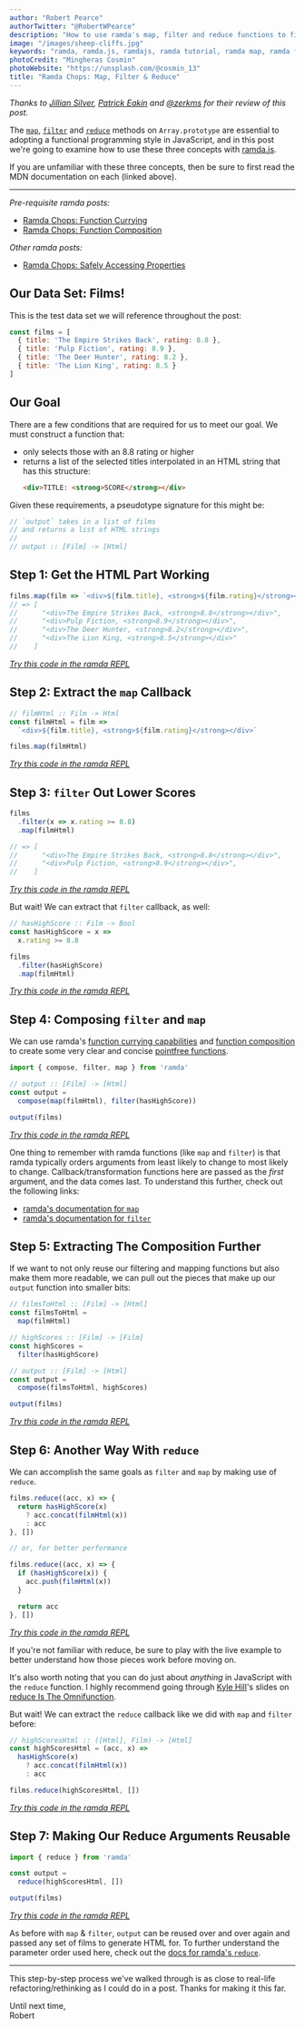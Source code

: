 ```yaml
---
author: "Robert Pearce"
authorTwitter: "@RobertWPearce"
description: "How to use ramda's map, filter and reduce functions to filter and transform a list of popular films."
image: "/images/sheep-cliffs.jpg"
keywords: "ramda, ramda.js, ramdajs, ramda tutorial, ramda map, ramda filter, ramda reduce, ramda fp"
photoCredit: "Mingheras Cosmin"
photoWebsite: "https://unsplash.com/@cosmin_13"
title: "Ramda Chops: Map, Filter & Reduce"
---
```


_Thanks to [Jillian Silver](https://github.com/jsilve), [Patrick
Eakin](https://patrickweakin.com) and [@zerkms](https://twitter.com/zerkms) for
their review of this post._

The [`map`](https://developer.mozilla.org/en-US/docs/Web/JavaScript/Reference/Global_Objects/Array/map),
[`filter`](https://developer.mozilla.org/en-US/docs/Web/JavaScript/Reference/Global_Objects/Array/filter)
and [`reduce`](https://developer.mozilla.org/en-US/docs/Web/JavaScript/Reference/Global_Objects/Array/Reduce)
methods on `Array.prototype` are essential to adopting a functional programming
style in JavaScript, and in this post we're going to examine how to use these
three concepts with [ramda.js](http://ramdajs.com/).

If you are unfamiliar with these three concepts, then be sure to first read the
MDN documentation on each (linked above).

* * *

_Pre-requisite ramda posts:_

* [Ramda Chops: Function Currying](/blog/ramda-chops-function-currying.html)
* [Ramda Chops: Function Composition](/blog/ramda-chops-function-composition.html)

_Other ramda posts:_

* [Ramda Chops: Safely Accessing Properties](/blog/ramda-chops-safely-accessing-properties.html)

## Our Data Set: Films!
This is the test data set we will reference throughout the post:

```js
const films = [
  { title: 'The Empire Strikes Back', rating: 8.8 },
  { title: 'Pulp Fiction', rating: 8.9 },
  { title: 'The Deer Hunter', rating: 8.2 },
  { title: 'The Lion King', rating: 8.5 }
]
```

## Our Goal
There are a few conditions that are required for us to meet our goal. We must
construct a function that:
* only selects those with an 8.8 rating or higher
* returns a list of the selected titles interpolated in an HTML string that
  has this structure:
  ```html
  <div>TITLE: <strong>SCORE</strong></div>
  ```

Given these requirements, a pseudotype signature for this might be:

```js
// `output` takes in a list of films
// and returns a list of HTML strings
//
// output :: [Film] -> [Html]
```

## Step 1: Get the HTML Part Working
```js
films.map(film => `<div>${film.title}, <strong>${film.rating}</strong></div>`)
// => [
//      "<div>The Empire Strikes Back, <strong>8.8</strong></div>",
//      "<div>Pulp Fiction, <strong>8.9</strong></div>",
//      "<div>The Deer Hunter, <strong>8.2</strong></div>",
//      "<div>The Lion King, <strong>8.5</strong></div>"
//    ]
```
_[Try this code in the ramda REPL](https://goo.gl/mQmFBm)_

## Step 2: Extract the `map` Callback
```js
// filmHtml :: Film -> Html
const filmHtml = film =>
  `<div>${film.title}, <strong>${film.rating}</strong></div>`

films.map(filmHtml)
```
_[Try this code in the ramda REPL](https://goo.gl/C4a1kZ)_

## Step 3: `filter` Out Lower Scores
```js
films
  .filter(x => x.rating >= 8.8)
  .map(filmHtml)

// => [
//      "<div>The Empire Strikes Back, <strong>8.8</strong></div>",
//      "<div>Pulp Fiction, <strong>8.9</strong></div>",
//    ]
```
_[Try this code in the ramda REPL](https://goo.gl/yTxfKQ)_

But wait! We can extract that `filter` callback, as well:

```js
// hasHighScore :: Film -> Bool
const hasHighScore = x =>
  x.rating >= 8.8

films
  .filter(hasHighScore)
  .map(filmHtml)
```
_[Try this code in the ramda REPL](https://goo.gl/qG4kZ7)_

## Step 4: Composing `filter` and `map`
We can use ramda's [function currying
capabilities](/blog/ramda-chops-function-currying.html) and [function
composition](/blog/ramda-chops-function-composition.html) to create some very
clear and concise [pointfree functions](https://wiki.haskell.org/Pointfree).

```js
import { compose, filter, map } from 'ramda'

// output :: [Film] -> [Html]
const output =
  compose(map(filmHtml), filter(hasHighScore))

output(films)
```
_[Try this code in the ramda REPL](https://goo.gl/7VMNTV)_

One thing to remember with ramda functions (like `map` and `filter`) is that
ramda typically orders arguments from least likely to change to most likely to
change. Callback/transformation functions here are passed as the _first_
argument, and the data comes last. To understand this further, check out the
following links:

* [ramda's documentation for `map`](http://ramdajs.com/docs/#map)
* [ramda's documentation for `filter`](http://ramdajs.com/docs/#filter)

## Step 5: Extracting The Composition Further
If we want to not only reuse our filtering and mapping functions but also make
them more readable, we can pull out the pieces that make up our `output`
function into smaller bits:

```js
// filmsToHtml :: [Film] -> [Html]
const filmsToHtml =
  map(filmHtml)

// highScores :: [Film] -> [Film]
const highScores =
  filter(hasHighScore)

// output :: [Film] -> [Html]
const output =
  compose(filmsToHtml, highScores)

output(films)
```
_[Try this code in the ramda REPL](https://goo.gl/dFXCEK)_

## Step 6: Another Way With `reduce`
We can accomplish the same goals as `filter` and `map` by making use of
`reduce`.

```js
films.reduce((acc, x) => {
  return hasHighScore(x)
    ? acc.concat(filmHtml(x))
    : acc
}, [])

// or, for better performance

films.reduce((acc, x) => {
  if (hasHighScore(x)) {
    acc.push(filmHtml(x))
  }

  return acc
}, [])
```
_[Try this code in the ramda REPL](https://goo.gl/b86Kdq)_

If you're not familiar with reduce, be sure to play with the live example to
better understand how those pieces work before moving on.

It's also worth noting that you can do just about _anything_ in JavaScript with
the `reduce` function. I highly recommend going through [Kyle Hill](https://twitter.com/kylehill)'s
slides on [reduce Is The Omnifunction](https://omnifunction.herokuapp.com).

But wait! We can extract the `reduce` callback like we did with `map` and
`filter` before:

```js
// highScoresHtml :: ([Html], Film) -> [Html]
const highScoresHtml = (acc, x) =>
  hasHighScore(x)
    ? acc.concat(filmHtml(x))
    : acc

films.reduce(highScoresHtml, [])
```
_[Try this code in the ramda REPL](https://goo.gl/F6NovJ)_

## Step 7: Making Our Reduce Arguments Reusable
```js
import { reduce } from 'ramda'

const output =
  reduce(highScoresHtml, [])

output(films)
```
_[Try this code in the ramda REPL](https://goo.gl/wjbAFY)_

As before with `map` & `filter`, `output` can be reused over and over again and
passed any set of films to generate HTML for. To further understand the
parameter order used here, check out the [docs for ramda's
`reduce`](http://ramdajs.com/docs/#reduce).

* * *

This step-by-step process we've walked through is as close to real-life
refactoring/rethinking as I could do in a post. Thanks for making it this far.

Until next time,
<br />
Robert
